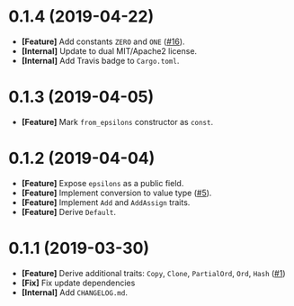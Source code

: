 # 0.1.4 (2019-04-22)

- **[Feature]** Add constants `ZERO` and `ONE` ([#16](https://github.com/open-flash/rust-swf-fixed/issues/16)).
- **[Internal]** Update to dual MIT/Apache2 license.
- **[Internal]** Add Travis badge to `Cargo.toml`.

# 0.1.3 (2019-04-05)

- **[Feature]** Mark `from_epsilons` constructor as `const`.

# 0.1.2 (2019-04-04)

- **[Feature]** Expose `epsilons` as a public field.
- **[Feature]** Implement conversion to value type ([#5](https://github.com/open-flash/rust-swf-fixed/issues/5)).
- **[Feature]** Implement `Add` and `AddAssign` traits.
- **[Feature]** Derive `Default`.

# 0.1.1 (2019-03-30)

- **[Feature]** Derive additional traits: `Copy`, `Clone`, `PartialOrd`, `Ord`, `Hash` ([#1](https://github.com/open-flash/rust-swf-fixed/issues/1))
- **[Fix]** Fix update dependencies
- **[Internal]** Add `CHANGELOG.md`.

